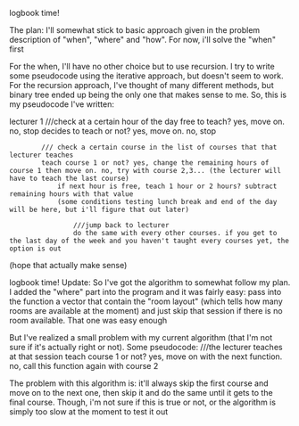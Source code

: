 logbook time!

The plan:
I'll somewhat stick to basic approach given in the problem description of "when", "where" and "how". For now, i'll solve the "when" first

For the when, I'll have no other choice but to use recursion. I try to write some pseudocode using the iterative approach, but doesn't seem to work. For the recursion approach, I've thought of many different methods, but binary tree ended up being the only one that makes sense to me. So, this is my pseudocode I've written:

lecturer 1
	///check at a certain hour of the day
	free to teach? yes, move on. no, stop
		decides to teach or not? yes, move on. no, stop

			/// check a certain course in the list of courses that that lecturer teaches
			teach course 1 or not? yes, change the remaining hours of course 1 then move on. no, try with course 2,3... (the lecturer will have to teach the last course)
				if next hour is free, teach 1 hour or 2 hours? subtract remaining hours with that value
				(some conditions testing lunch break and end of the day will be here, but i'll figure that out later)

					///jump back to lecturer
					do the same with every other courses. if you get to the last day of the week and you haven't taught every courses yet, the option is out

(hope that actually make sense)




logbook time!
Update: So I've got the algorithm to somewhat follow my plan. I added the "where" part into the program and it was fairly easy: pass into the function a vector that contain the "room layout" (which tells how many rooms are available at the moment) and just skip that session if there is no room available. That one was easy enough

But I've realized a small problem with my current algorithm (that I'm not sure if it's actually right or not). Some pseudocode:
///the lecturer teaches at that session
	teach course 1 or not? yes, move on with the next function. no, call this function again with course 2

The problem with this algorithm is: it'll always skip the first course and move on to the next one, then skip it and do the same until it gets to the final course. Though, i'm not sure if this is true or not, or the algorithm is simply too slow at the moment to test it out
